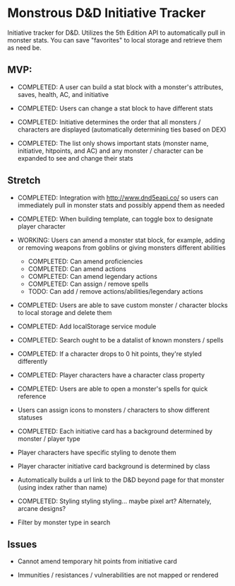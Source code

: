 # Monstrous D&D Initiative Tracker

Initiative tracker for D&D. Utilizes the 5th Edition API to automatically pull in monster stats. You can save "favorites" to local storage and retrieve them as need be.

## MVP:

- COMPLETED: A user can build a stat block with a monster's attributes, saves, health, AC, and initiative

- COMPLETED: Users can change a stat block to have different stats

- COMPLETED: Initiative determines the order that all monsters / characters are displayed (automatically determining ties based on DEX)

- COMPLETED: The list only shows important stats (monster name, initiative, hitpoints, and AC) and any monster / character can be expanded to see and change their stats

## Stretch

- COMPLETED: Integration with http://www.dnd5eapi.co/ so users can immediately pull in monster stats and possibly append them as needed

- COMPLETED: When building template, can toggle box to designate player character

- WORKING: Users can amend a monster stat block, for example, adding or removing weapons from goblins or giving monsters different abilities

  - COMPLETED: Can amend proficiencies
  - COMPLETED: Can amend actions
  - COMPLETED: Can amend legendary actions
  - COMPLETED: Can assign / remove spells
  - TODO: Can add / remove actions/abilities/legendary actions

- COMPLETED: Users are able to save custom monster / character blocks to local storage and delete them

- COMPLETED: Add localStorage service module

- COMPLETED: Search ought to be a datalist of known monsters / spells

- COMPLETED: If a character drops to 0 hit points, they're styled differently

- COMPLETED: Player characters have a character class property

- COMPLETED: Users are able to open a monster's spells for quick reference

- Users can assign icons to monsters / characters to show different statuses

- COMPLETED: Each initiative card has a background determined by monster / player type

- Player characters have specific styling to denote them

- Player character initiative card background is determined by class

- Automatically builds a url link to the D&D beyond page for that monster (using index rather than name)

- COMPLETED: Styling styling styling... maybe pixel art? Alternately, arcane designs?

- Filter by monster type in search

## Issues

- Cannot amend temporary hit points from initiative card

- Immunities / resistances / vulnerabilities are not mapped or rendered
